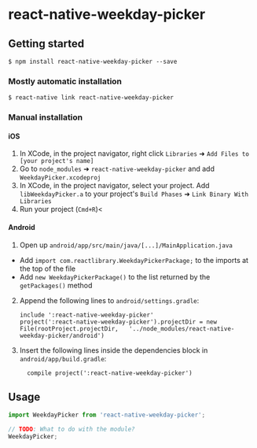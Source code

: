 # react-native-weekday-picker

## Getting started

`$ npm install react-native-weekday-picker --save`

### Mostly automatic installation

`$ react-native link react-native-weekday-picker`

### Manual installation


#### iOS

1. In XCode, in the project navigator, right click `Libraries` ➜ `Add Files to [your project's name]`
2. Go to `node_modules` ➜ `react-native-weekday-picker` and add `WeekdayPicker.xcodeproj`
3. In XCode, in the project navigator, select your project. Add `libWeekdayPicker.a` to your project's `Build Phases` ➜ `Link Binary With Libraries`
4. Run your project (`Cmd+R`)<

#### Android

1. Open up `android/app/src/main/java/[...]/MainApplication.java`
  - Add `import com.reactlibrary.WeekdayPickerPackage;` to the imports at the top of the file
  - Add `new WeekdayPickerPackage()` to the list returned by the `getPackages()` method
2. Append the following lines to `android/settings.gradle`:
  	```
  	include ':react-native-weekday-picker'
  	project(':react-native-weekday-picker').projectDir = new File(rootProject.projectDir, 	'../node_modules/react-native-weekday-picker/android')
  	```
3. Insert the following lines inside the dependencies block in `android/app/build.gradle`:
  	```
      compile project(':react-native-weekday-picker')
  	```


## Usage
```javascript
import WeekdayPicker from 'react-native-weekday-picker';

// TODO: What to do with the module?
WeekdayPicker;
```
